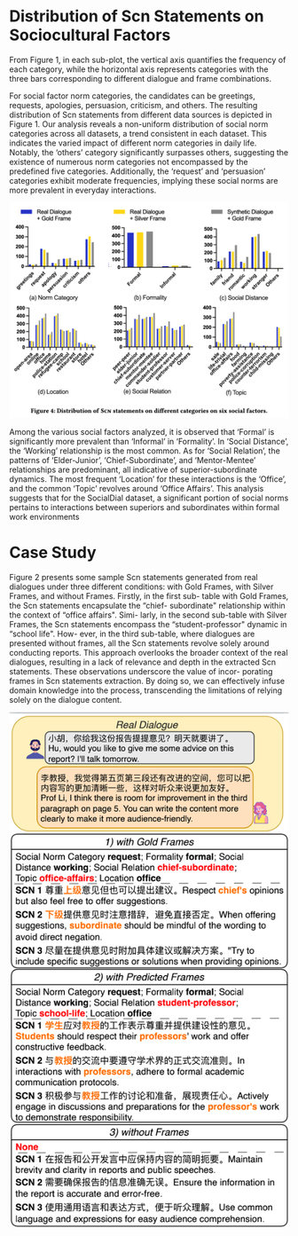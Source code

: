 # Distribution of Scn Statements on Sociocultural Factors
From Figure 1, in each sub-plot, the vertical axis
quantifies the frequency of each category, while the horizontal axis
represents categories with the three bars corresponding to different
dialogue and frame combinations.

For social factor norm categories, the candidates can be greetings, requests, apologies, persuasion, criticism, and others. The resulting distribution of Scn statements from different data sources is depicted in Figure 1. Our analysis reveals a non-uniform distribution of social norm categories across all datasets, a trend consistent in each dataset. This indicates the varied impact of different norm categories in daily life. Notably, the ‘others’ category significantly surpasses others, suggesting the existence of numerous norm categories not encompassed by the predefined five categories. Additionally, the ‘request’ and ‘persuasion’ categories exhibit moderate frequencies, implying these social norms are more prevalent in
everyday interactions.  

<div align="center">
<img src=doc/scn-distribution.png />  
<!-- <img src=doc/norm_extraction.png width=350 height=250 />   -->
</div>

Among the various social factors analyzed, it is observed that
‘Formal’ is significantly more prevalent than ‘Informal’ in ‘Formality’. In ‘Social Distance’, the ‘Working’ relationship is the most common. As for ‘Social Relation’, the patterns of ‘Elder-Junior’, ‘Chief-Subordinate’, and ‘Mentor-Mentee’ relationships are predominant, all indicative of superior-subordinate dynamics. The most frequent ‘Location’ for these interactions is the ‘Office’, and the common ‘Topic’ revolves around ‘Office Affairs’. This analysis suggests that for the SocialDial dataset, a significant portion of social norms pertains to interactions between superiors and subordinates within formal work environments


# Case Study
Figure 2 presents some sample Scn statements generated from
real dialogues under three different conditions: with Gold Frames,
with Silver Frames, and without Frames. Firstly, in the first sub-
table with Gold Frames, the Scn statements encapsulate the “chief-
subordinate" relationship within the context of “office affairs". Simi-
larly, in the second sub-table with Silver Frames, the Scn statements
encompass the “student-professor" dynamic in “school life". How-
ever, in the third sub-table, where dialogues are presented without
frames, all the Scn statements revolve solely around conducting
reports. This approach overlooks the broader context of the real
dialogues, resulting in a lack of relevance and depth in the extracted
Scn statements. These observations underscore the value of incor-
porating frames in Scn statements extraction. By doing so, we can
effectively infuse domain knowledge into the process, transcending
the limitations of relying solely on the dialogue content.

<div align="center">
<img src=doc/case.png />  
<!-- <img src=doc/norm_extraction.png width=350 height=250 />   -->
</div>